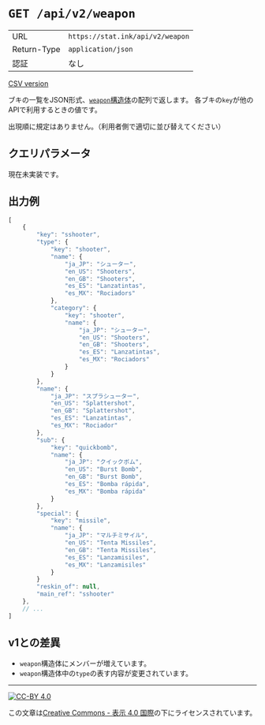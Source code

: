 `GET /api/v2/weapon`
====================

| | |
|-|-|
|URL|`https://stat.ink/api/v2/weapon`|
|Return-Type|`application/json`|
|認証|なし|

[CSV version](get-weapon-csv.md)

ブキの一覧をJSON形式、[`weapon`構造体](struct/weapon.md)の配列で返します。
各ブキの`key`が他のAPIで利用するときの値です。

出現順に規定はありません。（利用者側で適切に並び替えてください）

クエリパラメータ
----------------

現在未実装です。


出力例
------

```js
[
    {
        "key": "sshooter",
        "type": {
            "key": "shooter",
            "name": {
                "ja_JP": "シューター",
                "en_US": "Shooters",
                "en_GB": "Shooters",
                "es_ES": "Lanzatintas",
                "es_MX": "Rociadors"
            },
            "category": {
                "key": "shooter",
                "name": {
                    "ja_JP": "シューター",
                    "en_US": "Shooters",
                    "en_GB": "Shooters",
                    "es_ES": "Lanzatintas",
                    "es_MX": "Rociadors"
                }
            }
        },
        "name": {
            "ja_JP": "スプラシューター",
            "en_US": "Splattershot",
            "en_GB": "Splattershot",
            "es_ES": "Lanzatintas",
            "es_MX": "Rociador"
        },
        "sub": {
            "key": "quickbomb",
            "name": {
                "ja_JP": "クイックボム",
                "en_US": "Burst Bomb",
                "en_GB": "Burst Bomb",
                "es_ES": "Bomba rápida",
                "es_MX": "Bomba rápida"
            }
        },
        "special": {
            "key": "missile",
            "name": {
                "ja_JP": "マルチミサイル",
                "en_US": "Tenta Missiles",
                "en_GB": "Tenta Missiles",
                "es_ES": "Lanzamisiles",
                "es_MX": "Lanzamisiles"
            }
        }
        "reskin_of": null,
        "main_ref": "sshooter"
    },
    // ...
]
```

v1との差異
----------

- `weapon`構造体にメンバーが増えています。
- `weapon`構造体中の`type`の表す内容が変更されています。

----

[![CC-BY 4.0](https://stat.ink/static-assets/cc/cc-by.svg)](http://creativecommons.org/licenses/by/4.0/deed.ja)

この文章は[Creative Commons - 表示 4.0 国際](http://creativecommons.org/licenses/by/4.0/deed.ja)の下にライセンスされています。
